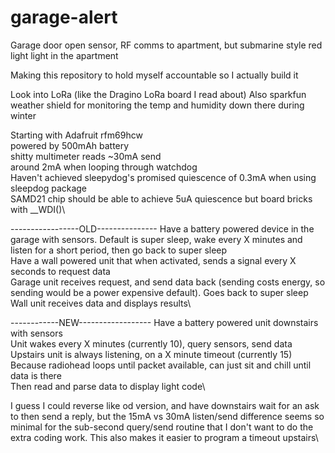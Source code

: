 # garage-alert
Garage door open sensor, RF comms to apartment, but submarine style red light light in the apartment

Making this repository to hold myself accountable so I actually build it

Look into LoRa (like the Dragino LoRa board I read about)
Also sparkfun weather shield for monitoring the temp and humidity down there during winter

Starting with Adafruit rfm69hcw\
powered by 500mAh battery\
shitty multimeter reads ~30mA send\
around 2mA when looping through watchdog\
Haven't achieved sleepydog's promised quiescence of 0.3mA when using sleepdog package\
SAMD21 chip should be able to achieve 5uA quiescence but board bricks with __WDI()\


-----------------OLD---------------
Have a battery powered device in the garage with sensors. Default is super sleep, wake every X minutes and listen for a short period, then go back to super sleep\
Have a wall powered unit that when activated, sends a signal every X seconds to request data\
Garage unit receives request, and send data back (sending costs energy, so sending would be a power expensive default). Goes back to super sleep\
Wall unit receives data and displays results\

------------NEW------------------
Have a battery powered unit downstairs with sensors\
Unit wakes every X minutes (currently 10), query sensors, send data\
Upstairs unit is always listening, on a X minute timeout (currently 15)\
Because radiohead loops until packet available, can just sit and chill until data is there\
Then read and parse data to display light code\

I guess I could reverse like od version, and have downstairs wait for an ask to then send a reply, but the 15mA vs 30mA listen/send difference seems so minimal for the sub-second query/send routine that I don't want to do the extra coding work. This also makes it easier to program a timeout upstairs\
